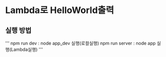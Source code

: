 # Lambda로 HelloWorld출력

## 실행 방법

'''
npm run dev : node app_dev 실행(로컬실행)
npm run server : node app 실행(Lambda실행)
'''

